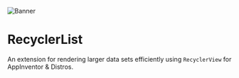 ![Banner](graphics/banner.png)

# RecyclerList

An extension for rendering larger data sets efficiently using `RecyclerView` for AppInventor & Distros.
